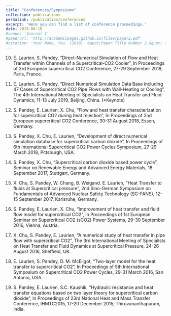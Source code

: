 ```yaml
---
title: "Conferences/Symposiums"
collection: publications
permalink: /publication/conferences
excerpt: 'Here you can find a list of conference proceedings.'
date: 2019-08-10
#venue: 'Journal 1'
#paperurl: 'http://academicpages.github.io/files/paper2.pdf'
#citation: 'Your Name, You. (2010). &quot;Paper Title Number 2.&quot; <i>Journal 1</i>. 1(2).'
---
```


10. E. Laurien, S. Pandey, “Direct-Numerical Simulation of Flow and Heat Transfer within Channels of a Supercritical-CO2 Cooler”, In Proceedings of 3rd European supercritical CO2 Conference, 27-29 September 2019, Paris, France. 

9. E. Laurien, S. Pandey, “Direct Numerical Simulation Data Base including 47 Cases of Supercritical CO2 Pipe Flows with Wall-Heating or Cooling”, The 4th International Meeting of Specialists on Heat Transfer and Fluid Dynamics, 11-13 July 2019, Beijing, China. (*Keynote) 

8. S. Pandey, E. Laurien, X. Chu, “Flow and heat transfer characterization for supercritical CO2 during heat rejection”, In Proceedings of 2nd European supercritical CO2 Conference, 30-31 August 2018, Essen, Germany. 

7. S. Pandey, X. Chu, E. Laurien, “Development of direct numerical simulation database for supercritical carbon dioxide”, In Proceedings of 6th International Supercritical CO2 Power Cycles Symposium, 27-29 March 2018, Pittsburgh, USA. 

6. S. Pandey, X. Chu, “Supercritical carbon dioxide based power cycle”, Seminar on Renewable Energy and Advanced Energy Materials, 18 September 2017, Stuttgart, Germany. 

5. X. Chu, S. Pandey, W. Chang, B. Weigand. E. Laurien, “Heat Transfer to fluids at Supercritical pressure”, 2nd Sino-German Symposium on Fundamentals of Advanced Nuclear Safety Technology (SG-FANS), 12-15 September 2017, Karlsruhe, Germany. 

4. S. Pandey, E. Laurien, X. Chu, “Improvement of heat transfer and fluid flow model for supercritical CO2”, In Proceedings of 1st European Seminar on Supercritical CO2 (sCO2) Power Systems, 29-30 September 2016, Vienna, Austria. 

3. X. Chu, S. Pandey, E. Laurien, “A numerical study of heat transfer in pipe flow with supercritical CO2”, The 3rd International Meeting of Specialists on Heat Transfer and Fluid Dynamics at Supercritical Pressure, 24-26 August 2016, Sheffield, UK. 

2. E. Laurien, S. Pandey, D. M. McEligot, “Two-layer model for the heat transfer to supercritical CO2”, In Proceedings of 5th International Symposium on Supercritical CO2 Power Cycles, 29-31 March 2016, San Antonio, USA. 

1. S. Pandey, E. Laurien, S.C. Kaushik, “Hydraulic resistance and heat transfer equations based on two layer theory for supercritical carbon dioxide”, In Proceedings of 23rd National Heat and Mass Transfer Conference, IHMTC2015, 17-20 December 2015, Thiruvananthapuram, India. 
